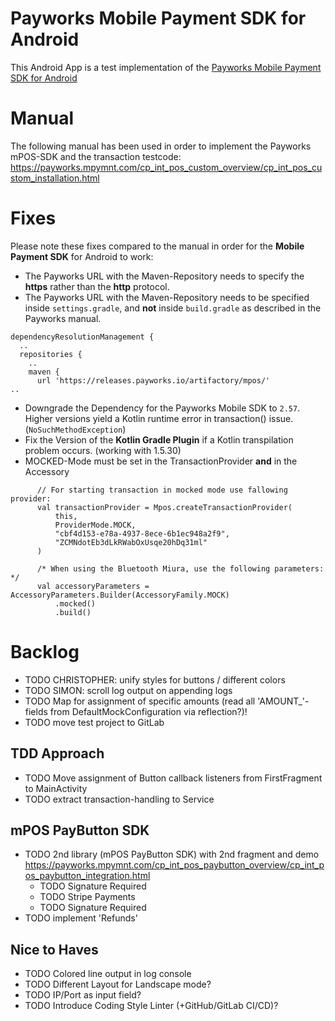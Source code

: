 # Payworks Mobile Payment SDK for Android
This Android App is a test implementation of the [Payworks Mobile Payment SDK for Android](https://payworks.mpymnt.com/cp_int_pos_custom_overview/cp_int_pos_custom_installation.html)

# Manual
The following manual has been used in order to implement the Payworks mPOS-SDK and the transaction testcode:
https://payworks.mpymnt.com/cp_int_pos_custom_overview/cp_int_pos_custom_installation.html

# Fixes
Please note these fixes compared to the manual in order for the **Mobile Payment SDK** for Android to work:

- The Payworks URL with the Maven-Repository needs to specify the **https** rather than the **http** protocol.
- The Payworks URL with the Maven-Repository needs to be specified inside `settings.gradle`,
  and **not** inside `build.gradle` as described in the Payworks manual.
```
dependencyResolutionManagement {
  ..
  repositories {
    ..
    maven {
      url 'https://releases.payworks.io/artifactory/mpos/'
..
```
- Downgrade the Dependency for the Payworks Mobile SDK to `2.57`.
Higher versions yield a Kotlin runtime error in transaction() issue. (`NoSuchMethodException`)
- Fix the Version of the **Kotlin Gradle Plugin** if a Kotlin transpilation problem occurs. (working with 1.5.30)
- MOCKED-Mode must be set in the TransactionProvider **and** in the Accessory
```
      // For starting transaction in mocked mode use fallowing provider:
      val transactionProvider = Mpos.createTransactionProvider(
          this,
          ProviderMode.MOCK,
          "cbf4d153-e78a-4937-8ece-6b1ec948a2f9",
          "ZCMNdotEb3dLkRWabOxUsqe20hDq31ml"
      )
    
      /* When using the Bluetooth Miura, use the following parameters: */
      val accessoryParameters = AccessoryParameters.Builder(AccessoryFamily.MOCK)
          .mocked()
          .build()
```

# Backlog
- TODO CHRISTOPHER: unify styles for buttons / different colors
- TODO SIMON: scroll log output on appending logs
- TODO Map for assignment of specific amounts (read all 'AMOUNT_'-fields from DefaultMockConfiguration via reflection?)!
- TODO move test project to GitLab

## TDD Approach
- TODO Move assignment of Button callback listeners from FirstFragment to MainActivity
- TODO extract transaction-handling to Service

## mPOS PayButton SDK
- TODO 2nd library (mPOS PayButton SDK) with 2nd fragment and demo
  https://payworks.mpymnt.com/cp_int_pos_paybutton_overview/cp_int_pos_paybutton_integration.html
  - TODO Signature Required
  - TODO Stripe Payments
  - TODO Signature Required
- TODO implement 'Refunds'

## Nice to Haves
- TODO Colored line output in log console
- TODO Different Layout for Landscape mode?
- TODO IP/Port as input field?
- TODO Introduce Coding Style Linter (+GitHub/GitLab CI/CD)?
